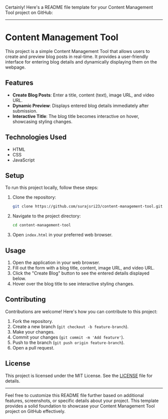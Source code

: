 Certainly! Here's a README file template for your Content Management Tool project on GitHub:

---

# Content Management Tool

This project is a simple Content Management Tool that allows users to create and preview blog posts in real-time. It provides a user-friendly interface for entering blog details and dynamically displaying them on the webpage.


## Features

- **Create Blog Posts**: Enter a title, content (text), image URL, and video URL.
- **Dynamic Preview**: Displays entered blog details immediately after submission.
- **Interactive Title**: The blog title becomes interactive on hover, showcasing styling changes.

## Technologies Used

- HTML
- CSS
- JavaScript

## Setup

To run this project locally, follow these steps:

1. Clone the repository:

   ```bash
   git clone https://github.com/surajsri23/content-management-tool.git
   ```

2. Navigate to the project directory:

   ```bash
   cd content-management-tool
   ```

3. Open `index.html` in your preferred web browser.

## Usage

1. Open the application in your web browser.
2. Fill out the form with a blog title, content, image URL, and video URL.
3. Click the "Create Blog" button to see the entered details displayed below.
4. Hover over the blog title to see interactive styling changes.


## Contributing

Contributions are welcome! Here's how you can contribute to this project:

1. Fork the repository.
2. Create a new branch (`git checkout -b feature-branch`).
3. Make your changes.
4. Commit your changes (`git commit -m 'Add feature'`).
5. Push to the branch (`git push origin feature-branch`).
6. Open a pull request.

## License

This project is licensed under the MIT License. See the [LICENSE](LICENSE) file for details.

---

Feel free to customize this README file further based on additional features, screenshots, or specific details about your project. This template provides a solid foundation to showcase your Content Management Tool project on GitHub effectively.
